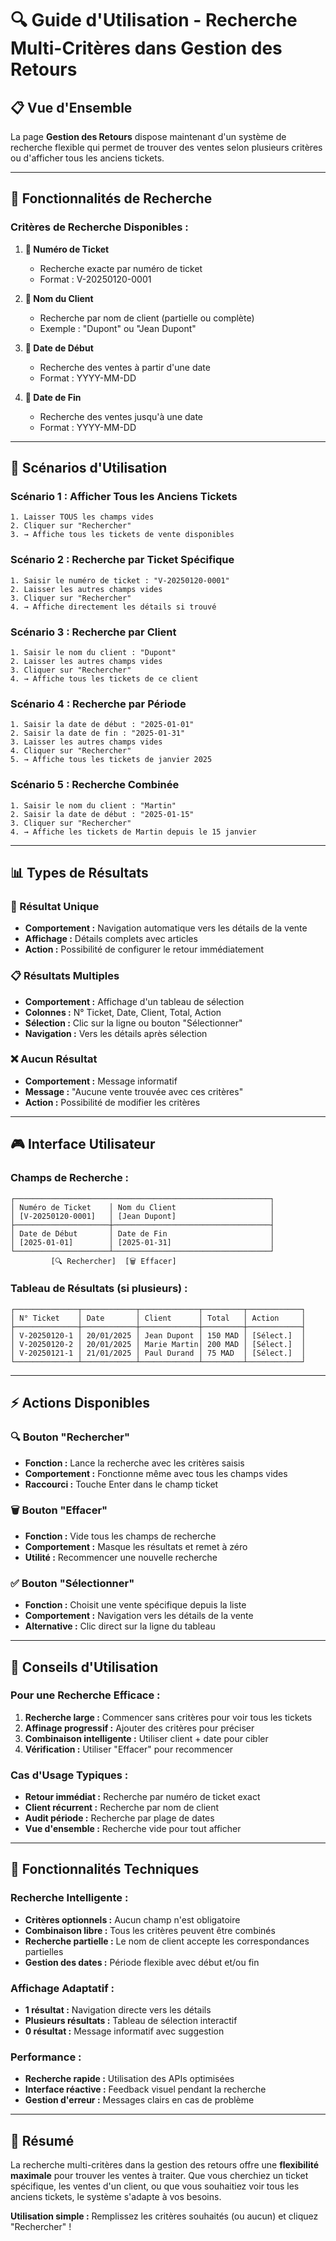 # 🔍 Guide d'Utilisation - Recherche Multi-Critères dans Gestion des Retours

## 📋 Vue d'Ensemble

La page **Gestion des Retours** dispose maintenant d'un système de recherche flexible qui permet de trouver des ventes selon plusieurs critères ou d'afficher tous les anciens tickets.

---

## 🎯 Fonctionnalités de Recherche

### **Critères de Recherche Disponibles :**

1. **🎫 Numéro de Ticket**
   - Recherche exacte par numéro de ticket
   - Format : V-20250120-0001

2. **👤 Nom du Client**
   - Recherche par nom de client (partielle ou complète)
   - Exemple : "Dupont" ou "Jean Dupont"

3. **📅 Date de Début**
   - Recherche des ventes à partir d'une date
   - Format : YYYY-MM-DD

4. **📅 Date de Fin**
   - Recherche des ventes jusqu'à une date
   - Format : YYYY-MM-DD

---

## 🔄 Scénarios d'Utilisation

### **Scénario 1 : Afficher Tous les Anciens Tickets**
```
1. Laisser TOUS les champs vides
2. Cliquer sur "Rechercher"
3. → Affiche tous les tickets de vente disponibles
```

### **Scénario 2 : Recherche par Ticket Spécifique**
```
1. Saisir le numéro de ticket : "V-20250120-0001"
2. Laisser les autres champs vides
3. Cliquer sur "Rechercher"
4. → Affiche directement les détails si trouvé
```

### **Scénario 3 : Recherche par Client**
```
1. Saisir le nom du client : "Dupont"
2. Laisser les autres champs vides
3. Cliquer sur "Rechercher"
4. → Affiche tous les tickets de ce client
```

### **Scénario 4 : Recherche par Période**
```
1. Saisir la date de début : "2025-01-01"
2. Saisir la date de fin : "2025-01-31"
3. Laisser les autres champs vides
4. Cliquer sur "Rechercher"
5. → Affiche tous les tickets de janvier 2025
```

### **Scénario 5 : Recherche Combinée**
```
1. Saisir le nom du client : "Martin"
2. Saisir la date de début : "2025-01-15"
3. Cliquer sur "Rechercher"
4. → Affiche les tickets de Martin depuis le 15 janvier
```

---

## 📊 Types de Résultats

### **🎯 Résultat Unique**
- **Comportement :** Navigation automatique vers les détails de la vente
- **Affichage :** Détails complets avec articles
- **Action :** Possibilité de configurer le retour immédiatement

### **📋 Résultats Multiples**
- **Comportement :** Affichage d'un tableau de sélection
- **Colonnes :** N° Ticket, Date, Client, Total, Action
- **Sélection :** Clic sur la ligne ou bouton "Sélectionner"
- **Navigation :** Vers les détails après sélection

### **❌ Aucun Résultat**
- **Comportement :** Message informatif
- **Message :** "Aucune vente trouvée avec ces critères"
- **Action :** Possibilité de modifier les critères

---

## 🎮 Interface Utilisateur

### **Champs de Recherche :**
```
┌─────────────────────────────────────────────────────────┐
│ Numéro de Ticket    │ Nom du Client                     │
│ [V-20250120-0001]   │ [Jean Dupont]                     │
├─────────────────────┼───────────────────────────────────┤
│ Date de Début       │ Date de Fin                       │
│ [2025-01-01]        │ [2025-01-31]                      │
└─────────────────────┴───────────────────────────────────┘
         [🔍 Rechercher]  [🗑️ Effacer]
```

### **Tableau de Résultats (si plusieurs) :**
```
┌──────────────┬────────────┬─────────────┬─────────┬────────────┐
│ N° Ticket    │ Date       │ Client      │ Total   │ Action     │
├──────────────┼────────────┼─────────────┼─────────┼────────────┤
│ V-20250120-1 │ 20/01/2025 │ Jean Dupont │ 150 MAD │ [Sélect.]  │
│ V-20250120-2 │ 20/01/2025 │ Marie Martin│ 200 MAD │ [Sélect.]  │
│ V-20250121-1 │ 21/01/2025 │ Paul Durand │ 75 MAD  │ [Sélect.]  │
└──────────────┴────────────┴─────────────┴─────────┴────────────┘
```

---

## ⚡ Actions Disponibles

### **🔍 Bouton "Rechercher"**
- **Fonction :** Lance la recherche avec les critères saisis
- **Comportement :** Fonctionne même avec tous les champs vides
- **Raccourci :** Touche Enter dans le champ ticket

### **🗑️ Bouton "Effacer"**
- **Fonction :** Vide tous les champs de recherche
- **Comportement :** Masque les résultats et remet à zéro
- **Utilité :** Recommencer une nouvelle recherche

### **✅ Bouton "Sélectionner"**
- **Fonction :** Choisit une vente spécifique depuis la liste
- **Comportement :** Navigation vers les détails de la vente
- **Alternative :** Clic direct sur la ligne du tableau

---

## 🎯 Conseils d'Utilisation

### **Pour une Recherche Efficace :**
1. **Recherche large :** Commencer sans critères pour voir tous les tickets
2. **Affinage progressif :** Ajouter des critères pour préciser
3. **Combinaison intelligente :** Utiliser client + date pour cibler
4. **Vérification :** Utiliser "Effacer" pour recommencer

### **Cas d'Usage Typiques :**
- **Retour immédiat :** Recherche par numéro de ticket exact
- **Client récurrent :** Recherche par nom de client
- **Audit période :** Recherche par plage de dates
- **Vue d'ensemble :** Recherche vide pour tout afficher

---

## 🔧 Fonctionnalités Techniques

### **Recherche Intelligente :**
- **Critères optionnels :** Aucun champ n'est obligatoire
- **Combinaison libre :** Tous les critères peuvent être combinés
- **Recherche partielle :** Le nom de client accepte les correspondances partielles
- **Gestion des dates :** Période flexible avec début et/ou fin

### **Affichage Adaptatif :**
- **1 résultat :** Navigation directe vers les détails
- **Plusieurs résultats :** Tableau de sélection interactif
- **0 résultat :** Message informatif avec suggestion

### **Performance :**
- **Recherche rapide :** Utilisation des APIs optimisées
- **Interface réactive :** Feedback visuel pendant la recherche
- **Gestion d'erreur :** Messages clairs en cas de problème

---

## 🎊 Résumé

La recherche multi-critères dans la gestion des retours offre une **flexibilité maximale** pour trouver les ventes à traiter. Que vous cherchiez un ticket spécifique, les ventes d'un client, ou que vous souhaitiez voir tous les anciens tickets, le système s'adapte à vos besoins.

**Utilisation simple :** Remplissez les critères souhaités (ou aucun) et cliquez "Rechercher" !
